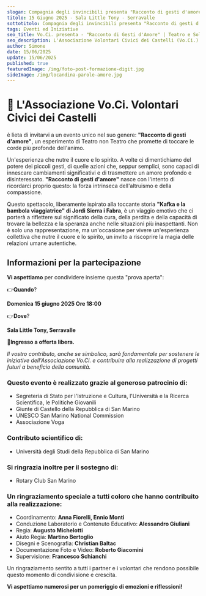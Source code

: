 ```yaml
---
slogan: Compagnia degli invincibili presenta "Racconto di gesti d'amore!"
titolo: 15 Giugno 2025 - Sala Little Tony - Serravalle
sottotitolo: Compagnia degli invincibili presenta "Racconto di gesti d'amore!" - 15 Giugno 2025 - Sala Little Tony - Serravalle
tags: Eventi ed Iniziative
seo_title: Vo.Ci. presenta - "Racconto di Gesti d'Amore" | Teatro e Solidarietà a San Marino
seo_description: L'Associazione Volontari Civici dei Castelli (Vo.Ci.) ti invita a "Racconto di Gesti d'Amore", un evento unico a Serravalle. Supporta le nostre iniziative con un'offerta libera il 15 giugno 2025. Scopri il potere dei piccoli gesti.
author: Simone
date: 15/06/2025
update: 15/06/2025
published: true
featuredImage: /img/foto-post-formazione-digit.jpg
sideImage: /img/locandina-parole-amore.jpg
---
```


# 📢 **L'Associazione Vo.Ci. Volontari Civici dei Castelli**

è lieta di invitarvi a un evento unico nel suo genere: **"Racconto di gesti d'amore"**, un esperimento di Teatro non Teatro che promette di toccare le corde più profonde dell'animo.

Un'esperienza che nutre il cuore e lo spirito.
A volte ci dimentichiamo del potere dei piccoli gesti, di quelle azioni che, seppur semplici, sono capaci di innescare cambiamenti significativi e di trasmettere un amore profondo e disinteressato. **"Racconto di gesti d'amore"** nasce con l'intento di ricordarci proprio questo: la forza intrinseca dell'altruismo e della compassione.

Questo spettacolo, liberamente ispirato alla toccante storia **"Kafka e la bambola viaggiatrice" di Jordi Sierra i Fabra**, è un viaggio emotivo che ci porterà a riflettere sul significato della cura, della perdita e della capacità di trovare la bellezza e la speranza anche nelle situazioni più inaspettanti. Non è solo una rappresentazione, ma un'occasione per vivere un'esperienza collettiva che nutre il cuore e lo spirito, un invito a riscoprire la magia delle relazioni umane autentiche.

## Informazioni per la partecipazione

**Vi aspettiamo** per condividere insieme questa "prova aperta":

👉𝐐𝐮𝐚𝐧𝐝𝐨?

**Domenica 15 giugno 2025 Ore 18:00**

👉𝐃𝐨𝐯𝐞?

**Sala Little Tony, Serravalle**

💸**Ingresso a offerta libera.**

*Il vostro contributo, anche se simbolico, sarà fondamentale per sostenere le iniziative dell'Associazione Vo.Ci. e contribuire alla realizzazione di progetti futuri a beneficio della comunità.*

### Questo evento è realizzato grazie al generoso patrocinio di:

- Segreteria di Stato per l'Istruzione e Cultura, l'Università e la Ricerca Scientifica, le Politiche Giovanili
- Giunte di Castello della Repubblica di San Marino
- UNESCO San Marino National Commission
- Associazione Voga

### Contributo scientifico di:

- Università degli Studi della Repubblica di San Marino

### Si ringrazia inoltre per il sostegno di:

- Rotary Club San Marino

### Un ringraziamento speciale a tutti coloro che hanno contribuito alla realizzazione:

- Coordinamento: **Anna Fiorelli, Ennio Monti**
- Conduzione Laboratorio e Contenuto Educativo: **Alessandro Giuliani**
- Regia: **Augusto Michelotti**
- Aiuto Regia: **Martino Bertoglio**
- Disegni e Scenografia: **Christian Baltac**
- Documentazione Foto e Video: **Roberto Giacomini**
- Supervisione: **Francesco Schianchi**

Un ringraziamento sentito a tutti i partner e i volontari che rendono possibile questo momento di condivisione e crescita.

**Vi aspettiamo numerosi per un pomeriggio di emozioni e riflessioni!**
